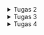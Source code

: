 <details>
  <summary>Tugas 2</summary>
  1. Jelaskan bagaimana cara kamu mengimplementasikan checklist di atas secara step-by-step (bukan hanya sekadar mengikuti tutorial).
  
  i. Membuat sebuah proyek Django baru: Inisialisasi proyek baru menggunakan django-admin startproject untuk membentuk framework utama aplikasi.
  
  ii. Membuat aplikasi dengan nama main: Buat aplikasi bernama main menggunakan python manage.py startapp main
  
  iii. Melakukan routing pada proyek agar dapat menjalankan aplikasi main: Tambahkan app ke INSTALLED_APPS dan arahkan URL pada urls.py proyek untuk memetakan app main.
  
  iv. Membuat model pada aplikasi main dengan nama Product dan memiliki atribut: Definisikan model Product dalam models.py dengan atribut yang dibutuhkan, lalu lakukan migrasi untuk membuat tabel di database.
  
  v. Membuat sebuah fungsi pada views.py untuk menampilkan nama aplikasi, nama, dan kelas: Tambahkan fungsi di views.py yang mengirim context ke template HTML.
  
  vi. Routing pada urls.py aplikasi main untuk memetakan fungsi pada views.py: Map fungsi views tersebut ke sebuah URL pattern di urls.py agar dapat diakses dari web.
  
  vii. Melakukan deployment ke PWS: Setelah memastikan aplikasi berjalan dengan baik secara lokal, deploy ke PWS.

2. Bagan yang berisi request client ke web aplikasi berbasis Django beserta responnya dan jelaskan pada bagan tersebut kaitan antara urls.py, views.py, models.py, dan berkas HTML.
![image](https://github.com/user-attachments/assets/6cd82721-9e56-47be-a7d8-454744e660bc)


3. Jelaskan fungsi git dalam pengembangan perangkat lunak!

Git adalah sistem version control yang digunakan untuk melacak perubahan dalam pengembangan perangkat lunak. Dengan Git, kita dapat memantau riwayat perubahan kode dan melakukan rollback ke versi sebelumnya jika diperlukan. Fitur branching memungkinkan banyak pengembang bekerja pada proyek yang sama secara bersamaan tanpa konflik. Selain itu, Git menyimpan salinan lengkap kode di repositori terdistribusi, melindungi dari kehilangan data. Branching juga memungkinkan pengembangan fitur baru di cabang terpisah sebelum menggabungkannya dengan kode utama.

4. Mengapa framework Django dijadikan permulaan pembelajaran pengembangan perangkat lunak?

Dari pengalaman saya sendiri, django mudah digunakan karena memiliki struktur jelas dan dokumentasi lengkap yang membantu pemula seperti saya belajar dengan cepat. Lalu ada juga fitur bawaan seperti autentikasi dan ORM mengurangi kebutuhan library tambahan. Terakhir, Arsitektur MVT Django memperkenalkan pola desain Model-View-Template yang berguna untuk web app development dengan mudah dan jelas.

5. Mengapa model pada Django disebut sebagai ORM?

Abstraksi Database: Saya bekerja dengan objek Python, bukan SQL langsung. Django menangani operasi CRUD secara otomatis.
Pemetaan Objek: Data dari tabel database diubah menjadi objek Python, dengan kolom menjadi atribut model.
Kompatibilitas Database: Django ORM mendukung berbagai database dan memudahkan migrasi antar database tanpa menulis ulang query SQL.

Dengan ORM Django, saya dapat fokus pada logika aplikasi tanpa memikirkan detail teknis interaksi database.
</details>

<details>
  <summary>Tugas 3</summary>
1. Jelaskan mengapa kita memerlukan data delivery dalam pengimplementasian sebuah platform.

Data delivery diperlukan dalam implemantasi sebuah platform untuk memastikan bahwa informasi dikirim dan diterima secara efektif antara user dan server. Ini termasuk mentransfer data antar aplikasi atau layanan secara real-time atau batch yang mana hal itu memungkinkan aplikasi untuk berfungsi dengan baik, menyajikan data yang relevan, dan mendukung komunikasi yang lancar. Data delivery yang efisien dan andal sangat penting untuk user expereince yang baik dan integrasi sistem yang efektif.

2. Menurutmu, mana yang lebih baik antara XML dan JSON? Mengapa JSON lebih populer dibandingkan XML?

Antara XML dan JSON, JSON sering dianggap lebih baik dalam banyak kasus karena JSON lebih ringkas dan lebih mudah dibaca dibandingkan XML yang mana itu mengurangi ukuran data yang dikirim dan membuat parsing lebih cepat. Lalu JSON mendukung struktur data yang lebih sederhana seperti objek dan array, yang lebih mudah diintegrasikan dengan bahasa pemrograman modern dan karena hal itu juga JSON lebih cepat diparsing dibandingkan XML dan tidak memerlukan parsing tag yang berlebihan.

3. Jelaskan fungsi dari method `is_valid()` pada form Django dan mengapa kita membutuhkan method tersebut.

Method `is_valid()` pada form Django digunakan untuk memvalidasi data yang dikirimkan melalui form. Fungsi dari method ini adalah:

- Validasi Input: Memeriksa apakah data yang dimasukkan memenuhi kriteria dan aturan yang ditetapkan dalam form, seperti tipe data yang benar, panjang maksimum, atau format yang valid.
- Menangani Kesalahan: Jika data tidak valid, method ini akan mengumpulkan dan menyimpan pesan kesalahan untuk ditampilkan kembali kepada pengguna.

4. Mengapa kita membutuhkan `csrf_token` saat membuat form di Django? Apa yang dapat terjadi jika kita tidak menambahkan `csrf_token` pada form Django? Bagaimana hal tersebut dapat dimanfaatkan oleh penyerang?

`csrf_token` (Cross-Site Request Forgery token) diperlukan untuk melindungi aplikasi dari serangan CSRF, di mana penyerang dapat mengirimkan permintaan berbahaya atas nama pengguna tanpa sepengetahuan mereka. Token ini memastikan bahwa permintaan yang diterima berasal dari sumber yang sah.

Jika kita tidak menambahkan `csrf_token` pada form Django, form dapat dimanfaatkan oleh penyerang untuk mengirimkan permintaan berbahaya yang dapat mengubah data atau melakukan tindakan tanpa izin. Terakhir, aplikasi menjadi rentan terhadap serangan CSRF, yang dapat menyebabkan masalah seperti perubahan data yang tidak sah atau tindakan yang dilakukan atas nama pengguna tanpa persetujuan.

5. Jelaskan bagaimana cara kamu mengimplementasikan checklist di atas secara step-by-step (bukan hanya sekadar mengikuti tutorial).

i. Membuat Input Form untuk Menambahkan Objek Model pada Aplikasi Sebelumnya
Diawali dengan memastikan model yang bakal di add sudah terdefinisi dalam app. Model ini menggambarkan struktur data yang akan diinput, contohnya kalo disini name, price, description, category, image. Dari situ saya buat form berbasis model yang mana form ini memungkinkan pengguna untuk memasukkan data baru sesuai dengan model yang sudah ada. Form itu sendiri harus memiliki field yang sama dengan atribut yang dimiliki model.

Setelah membuat form, saya buat Template HTML untuk form itu dimana halaman ini harus menampilkan form dalam format yang sesuai dan memungkinkan pengguna untuk mengunggah gambar, awalnya saya menemukan error yang mana ternyata harus di specify seperti ini pada Template HTML tersebut `<form method="POST" enctype="multipart/form-data">` dimana enctype ini memastikan bahwa form akan mengambil data image.

Terakhit, saya tambahkan fungsi di views.py yang akan menangani permintaan POST dari formulir. Fungsi ini akan memvalidasi data yang dimasukkan user dan menyimpannya ke dalam database. Jika data valid, user diredirect ke halaman utama.

ii. Tambahkan 4 Fungsi Views Baru untuk Melihat Objek dalam Format XML, JSON, XML by ID, dan JSON by ID
Imports:
Diawali dengan mengimpor modul yang diperlukan untuk menangani respons HTTP dan serialisasi data model menjadi format XML dan JSON yaitu HttpResponse untuk mengirimkan respons dan serializers untuk mengonversi data model ke berbagai format.

Fungsi untuk Mengembalikan Semua Data dalam Bentuk XML:
Pada views.py, saya buat fungsi untuk lakukan query untuk mengambil semua entri dari model Product. Data ini kemudian diatur ke dalam format XML dan dikembalikan dengan tipe konten "application/xml". Fungsi ini memungkinkan pengguna mengakses semua data dalam format XML melalui URL tertentu.

Fungsi untuk Mengembalikan Semua Data dalam Bentuk JSON:
Buat fungsi lain yang mengembalikan semua data dalam format JSON. Fungsi ini melakukan query yang sama seperti fungsi XML, tetapi data yang tersedia diatur ke dalam format JSON dan mengembalikannya dengan tipe konten "application/json".

Fungsi untuk Mengembalikan Data Berdasarkan ID:
Untuk format XML dan JSON, buat dua fungsi terpisah yang melakukan query pada model Product menggunakan ID tertentu (dikirimkan sebagai parameter URL). Tergantung pada format yang diinginkan (XML atau JSON), hasil query tersebut diatur dan dikembalikan dengan tipe konten yang sesuai.


iii. Membuat Routing URL untuk Masing-masing Views
Di file urls.py, tambahkan path untuk setiap fungsi view, sehingga memungkinkan akses ke data dalam format XML dan JSON, baik untuk semua entri maupun berdasarkan ID. URL ini memungkinkan pengguna mengambil seluruh dataset atau entri tertentu berdasarkan ID, dalam format XML atau JSON.

6. Mengakses keempat URL di poin 2 menggunakan Postman, membuat screenshot dari hasil akses URL pada Postman, dan menambahkannya ke dalam README.md.
   XML Link
   ![image](https://github.com/user-attachments/assets/9ef729d7-0b47-4bdf-b736-d0a6362d2ecc)
   XML Link with ID
   ![image](https://github.com/user-attachments/assets/b8eda7fb-6056-487f-be6f-47eb9e145cf7)
   JSON Link
   ![image](https://github.com/user-attachments/assets/75597346-b890-4f19-8986-76387dfc52f6)
   JSON Link with ID
   ![image](https://github.com/user-attachments/assets/13846369-78e5-410a-8f61-760135a6c6f8)




</details>

<details>
  <summary>Tugas 4</summary>
  1. Apa perbedaan antara HttpResponseRedirect() dan redirect()?
  
  `HttpResponseRedirect()` adalah metode yang dipakai untuk mengalihkan user ke URL lain akan tetapi diperlukan URL string untuk argumentnya.
  `redirect()` adalah metode yang lebih sederhana yang juga mengalihkan pengguna ke URL tertentu akan tetapi bisa resolve nama view ke URL dengan otomatis dan dapat pass argumen tambahan ketika redirecting. Dengan itu metode ini lebih fleksibel dan dapat dipakai secara umum di Django apps.
  
  2. Jelaskan cara kerja penghubungan model Product dengan User!
     
  Model `Product` dihubungkan dengan model `User` menggunakan one-to-many di Django. Dalam model `Product`, kita menambahkan field `user` yang merupakan ForeignKey ke model `User`. Hal ini memungkinkan  untuk melacak siapa yang membuat atau memiliki produk tertentu.

  3. Apa perbedaan antara authentication dan authorization, apakah yang dilakukan saat pengguna login?      Jelaskan bagaimana Django mengimplementasikan kedua konsep tersebut.
     
  Authentication adalah proses verifikasi identitas user, biasanya dengan menggunakan username dan password. Saat usuer login, Django memeriksa credentials tersebut dan mengonfirmasi bahwa mereka adalah user yang sah.
  
  Authorization adalah proses menentukan hak akses user setelah diotentikasi, yaitu apa yang boleh dan tidak boleh dilakukan user dalam aplikasi.
  
  4. Bagaimana Django mengingat pengguna yang telah login? Jelaskan kegunaan lain dari cookies dan apakah semua cookies aman digunakan?
   
  Django mengingat user yang telah login dengan menggunakan session yang disimpan dalam cookies di   browser user. Saat user berhasil login, Django membuat session baru dan disimpan lah ID pengguna dalam cookie. Cookies juga dapat digunakan untuk menyimpan data lain, seperti preference user atau temporary data.

  Namun tidak semua cookies aman, berikut rincian antar yang aman dan tidak aman:
  
  Cookies yang Aman
  
  HttpOnly:
  Cookie dengan atribut HttpOnly tidak dapat diakses melalui JavaScript. Ini membantu melindungi cookie dari serangan XSS (Cross-Site Scripting).
  
  Secure:
  Cookie yang ditandai dengan atribut Secure hanya dapat dikirim melalui koneksi HTTPS. Ini mencegah cookie dikirim melalui koneksi yang tidak aman (HTTP), sehingga mengurangi risiko pencurian cookie.
  
  SameSite:
  Cookie yang memiliki atribut SameSite membantu mencegah serangan CSRF (Cross-Site Request Forgery) dengan membatasi pengiriman cookie dalam permintaan lintas situs. Ada tiga nilai yang dapat digunakan: Strict, Lax, dan None, masing-masing dengan tingkat keamanan yang berbeda.

  Cookies yang Tidak Aman
  
  Cookies Tanpa Keamanan:
  Cookies yang tidak memiliki atribut HttpOnly atau Secure lebih rentan terhadap serangan XSS dan pencurian cookie, karena dapat diakses dan dikirim melalui koneksi yang tidak aman.
  
  Cookies dengan Data Sensitif:
  Cookies yang menyimpan informasi sensitif seperti kata sandi atau informasi kartu kredit harus dihindari. Data sensitif sebaiknya tidak disimpan di cookie, tetapi di server dengan ID sesi yang aman.

  5. Jelaskan bagaimana cara kamu mengimplementasikan checklist di atas secara step-by-step.
     
  Fungsi Registrasi, Login, dan Logout: Saya membuat beberapa function di views untuk registrasi, login, dan logout menggunakan django.contrib.auth. Masing-masing function itu menggunakan seperti UserCreationForm, AuthenticationForm, dan HttpResponseRedirect untuk mengambil data dan redirect user.

  Membuat Dua Akun Pengguna: Saya menggunakan page registrasi untuk membuat dua akun user dan menggunakan form dari tugas sebelumnya untuk menambahkan tiga produk dummy untuk masing-masing akun dengan menggunakan model Product.

  Menghubungkan Model Product dengan User: Saya menambahkan `user= models.ForeignKey(User, on_delete=models.CASCADE)` pada model Product dan mengubah beberapa line di fungsi create_product pada views agar mengambil user dan menyimpannya untuk tiap produk.

  Menampilkan Detail Informasi Pengguna: Pada base.html, saya menampilkan nama pengguna yang sedang login dan menggunakan cookies untuk menyimpan waktu login terakhir. Hal ini dilakukan dengan menambahkan logic dalam views untuk mengambil dan menyimpan data ini di cookies lalu ditambahkan line seperti dibawah pada base.html:
  
    <div class="login-info {% if request.path != '/login/' and request.path != '/register/' %}active{% endif %}">
            <p>Welcome, {{ user_name }}!</p>
            <p>Last logged in: {{ last_login }}</p>
    </div>
Disini ketika user berada pada halaman login atau registrasi, visibility container diatas diubah menjadi hidden dan ketika masuk ke content.html diubah menjadi visible sehingga detail informasi pengguna terlihat.
</details>
